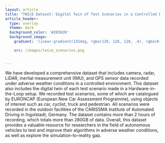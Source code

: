 ```yaml
---
layout: article
title: "TWICE Dataset: Digital Twin of Test Scenarios in a Controlled Environment"
article_header:
  type: overlay
  theme: dark
  background_color: '#203028'
  background_image:
    gradient: 'linear-gradient(135deg, rgba(128, 128, 128, .4), rgba(0, 0, 128, .4))'

    src: /images/twice_scenarios.png


---
```


We have developed a comprehensive dataset that includes camera, radar,
LiDAR, inertial measurement unit (IMU), and GPS sensor data recorded under adverse weather conditions in a
controlled environment. This dataset also includes the digital twin of each test scenario made in a Hardware-in-
the-Loop setup. We recorded test scenarios, some of which are catalogued by EURONCAP (European New Car
Assessment Programme), using objects of interest such as car, cyclist, truck and pedestrian. All scenarios were
recorded in the outdoor facilities of the CARISSMA Institute of Automated Driving in Ingolstadt, Germany.
The dataset contains more than 2 hours of recording, which totals more than 280GB of data. Overall, this
dataset provides a valuable resource for researchers in the field of autonomous vehicles to test and improve their
algorithms in adverse weather conditions, as well as explore the simulation-to-reality gap.





